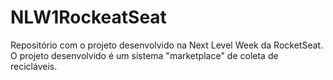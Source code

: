 # NLW1RockeatSeat
Repositório com o projeto desenvolvido na Next Level Week da RocketSeat.  O projeto desenvolvido é um sistema "marketplace" de coleta de recicláveis. 
